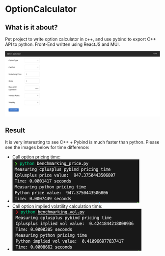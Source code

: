 # OptionCalculator

## What is it about?

Pet project to write option calculator in c++, and use pybind to export C++ API to python. Front-End written using ReactJS and MUI.

![Alt Text](https://github.com/lersonglim/OptionCalculator/blob/main/assets/option_app.png)

## Result

It is very interesting to see C++ + Pybind is much faster than python. Please see the images below for time difference:

- Call option pricing time:
- ![Alt Text](https://github.com/lersonglim/OptionCalculator/blob/main/assets/price_time.png)
- Call option implied volatility calculation time:
- ![Alt Text](https://github.com/lersonglim/OptionCalculator/blob/main/assets/vol_time.png)
